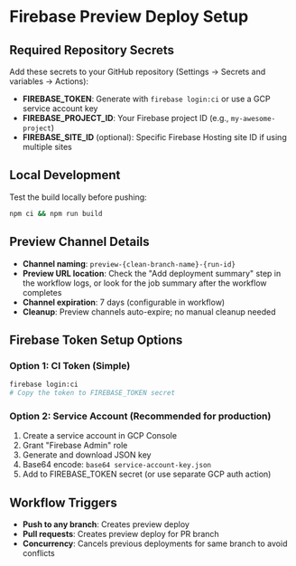 # Firebase Preview Deploy Setup

## Required Repository Secrets

Add these secrets to your GitHub repository (Settings → Secrets and variables → Actions):

- **FIREBASE_TOKEN**: Generate with `firebase login:ci` or use a GCP service account key
- **FIREBASE_PROJECT_ID**: Your Firebase project ID (e.g., `my-awesome-project`)
- **FIREBASE_SITE_ID** (optional): Specific Firebase Hosting site ID if using multiple sites

## Local Development

Test the build locally before pushing:
```bash
npm ci && npm run build
```

## Preview Channel Details

- **Channel naming**: `preview-{clean-branch-name}-{run-id}`
- **Preview URL location**: Check the "Add deployment summary" step in the workflow logs, or look for the job summary after the workflow completes
- **Channel expiration**: 7 days (configurable in workflow)
- **Cleanup**: Preview channels auto-expire; no manual cleanup needed

## Firebase Token Setup Options

### Option 1: CI Token (Simple)
```bash
firebase login:ci
# Copy the token to FIREBASE_TOKEN secret
```

### Option 2: Service Account (Recommended for production)
1. Create a service account in GCP Console
2. Grant "Firebase Admin" role
3. Generate and download JSON key
4. Base64 encode: `base64 service-account-key.json`
5. Add to FIREBASE_TOKEN secret (or use separate GCP auth action)

## Workflow Triggers

- **Push to any branch**: Creates preview deploy
- **Pull requests**: Creates preview deploy for PR branch
- **Concurrency**: Cancels previous deployments for same branch to avoid conflicts